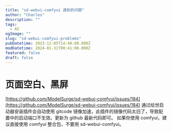 ```yaml
---
title: "sd-webui-comfyui 遇到的问题"
author: "Charles"
description: ""
tags:
  - AI
ogImage: ""
slug: "sd-webui-comfyui-problems"
pubDatetime: 2023-12-05T14:40:00.000Z
modDatetime: 2024-01-31T00:41:00.000Z
featured: false
draft: false
---
```


# 页面空白、黑屏
[https://github.com/ModelSurge/sd-webui-comfyui/issues/184](https://github.com/ModelSurge/sd-webui-comfyui/issues/184)
通过绘世启动器安装插件会自动使用 gitcode 镜像加速，此插件的镜像代码太旧了，导致配置中的启动端口不生效。更新为 github 最新代码即可。
如果你使用 comfyui，建议直接使用 comfyui 整合包，不要用 sd-webui-comfyui。
